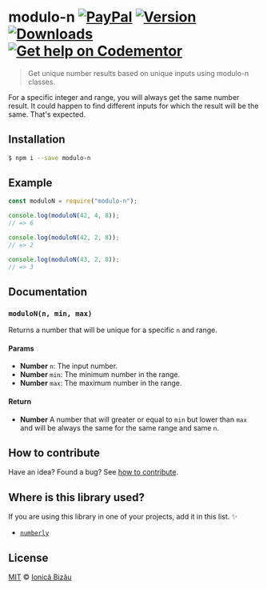 # modulo-n [![PayPal](https://img.shields.io/badge/%24-paypal-f39c12.svg)][paypal-donations] [![Version](https://img.shields.io/npm/v/modulo-n.svg)](https://www.npmjs.com/package/modulo-n) [![Downloads](https://img.shields.io/npm/dt/modulo-n.svg)](https://www.npmjs.com/package/modulo-n) [![Get help on Codementor](https://cdn.codementor.io/badges/get_help_github.svg)](https://www.codementor.io/johnnyb?utm_source=github&utm_medium=button&utm_term=johnnyb&utm_campaign=github)

> Get unique number results based on unique inputs using modulo-n classes.

For a specific integer and range, you will always get the same number
result. It could happen to find different inputs for which the result
will be the same. That's expected.

## Installation

```sh
$ npm i --save modulo-n
```

## Example

```js
const moduloN = require("modulo-n");

console.log(moduloN(42, 4, 8));
// => 6

console.log(moduloN(42, 2, 8));
// => 2

console.log(moduloN(43, 2, 8));
// => 3
```

## Documentation

### `moduloN(n, min, max)`
Returns a number that will be unique for a specific `n` and range.

#### Params
- **Number** `n`: The input number.
- **Number** `min`: The minimum number in the range.
- **Number** `max`: The maximum number in the range.

#### Return
- **Number** A number that will greater or equal to `min` but lower than `max` and will be always the same for the same range and same `n`.

## How to contribute
Have an idea? Found a bug? See [how to contribute][contributing].

## Where is this library used?
If you are using this library in one of your projects, add it in this list. :sparkles:

 - [`numberly`](https://github.com/IonicaBizau/numberly#readme)

## License

[MIT][license] © [Ionică Bizău][website]

[paypal-donations]: https://www.paypal.com/cgi-bin/webscr?cmd=_s-xclick&hosted_button_id=RVXDDLKKLQRJW
[donate-now]: http://i.imgur.com/6cMbHOC.png

[license]: http://showalicense.com/?fullname=Ionic%C4%83%20Biz%C4%83u%20%3Cbizauionica%40gmail.com%3E%20(http%3A%2F%2Fionicabizau.net)&year=2015#license-mit
[website]: http://ionicabizau.net
[contributing]: /CONTRIBUTING.md
[docs]: /DOCUMENTATION.md
